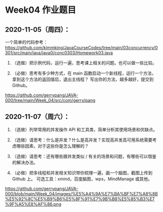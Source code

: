 # Week04 作业题目

## 2020-11-05（周四）：

一个简单的代码参考：https://github.com/kimmking/JavaCourseCodes/tree/main/03concurrency/0301/src/main/java/java0/conc0303/Homework03.java

1. （选做）把示例代码，运行一遍，思考课上相关的问题。也可以做一些比较。

2. （必做）思考有多少种方式，在 main 函数启动一个新线程，运行一个方法，拿到这个方法的返回值后，退出主线程？
写出你的方法，越多越好，提交到 Github。

https://github.com/gerrypang/JAVA-000/tree/main/Week_04/src/com/gerry/pang

## 2020-11-07（周六）：

1. （选做）列举常用的并发操作 API 和工具类，简单分析其使用场景和优缺点。

2. （选做）请思考：什么是并发？什么是高并发？实现高并发高可用系统需要考虑哪些因素，对于这些你是怎么理解的？

3. （选做）请思考：还有哪些跟并发类似 / 有关的场景和问题，有哪些可以借鉴的解决办法。

4. （必做）把多线程和并发相关知识带你梳理一遍，画一个脑图，截图上传到 Github 上。
可选工具：xmind，百度脑图，wps，MindManage 或其他。

https://github.com/gerrypang/JAVA-000/blob/main/Week_04/images/%E5%A4%9A%E7%BA%BF%E7%A8%8B%E5%92%8C%E5%B9%B6%E5%8F%91%E7%9B%B8%E5%85%B3%E7%9F%A5%E8%AF%86.png